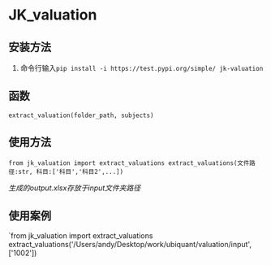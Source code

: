 # JK_valuation
## 安装方法

1. 命令行输入`pip install -i https://test.pypi.org/simple/ jk-valuation`

## 函数
`extract_valuation(folder_path, subjects)`

## 使用方法

`from jk_valuation import extract_valuations
extract_valuations(文件路径:str, 科目:['科目','科目2',...])`

*生成的output.xlsx存放于input文件夹路径*

## 使用案例

`from jk_valuation import extract_valuations
extract_valuations('/Users/andy/Desktop/work/ubiquant/valuation/input', ['1002'])

